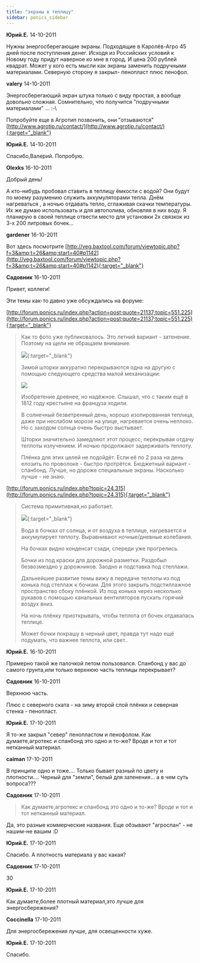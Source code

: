 ```yaml
---
title: "экраны в теплицу"
sidebar: ponics_sidebar
---
```


**Юрий.E.** 14-10-2011

Нужны энергосберегающие экраны. Подходящие в Каролёв-Агро 45 дней после поступления денег. Исходя из Российских условий к Новому году придут наверное ко мне в город. И цена 200 рублей квадрат. Может у кого есть мысли как экраны заменить подручными материалами. Северную сторону я закрыл- пенопласт плюс пенофол.


**valery** 14-10-2011

Энергосберегающий экран штука только с виду простая, а вообще довольно сложная. Сомнительно, что получится "подручными материалами" ... :-\

Попробуйте еще в Агротип позвонить, они "отзываются" [http://www.agrotip.ru/contact/](http://www.agrotip.ru/contact/){:target="_blank"}


**Юрий.E.** 14-10-2011

Спасибо,Валерий. Попробую.


**Olexks** 16-10-2011

Добрый день!

А кто-нибудь пробовал ставить в теплицу ёмкости с водой? Они будут по моему разумению служить аккумуляторами тепла. Днём нагреваться , а ночью отдавать тепло, сглаживая скачки температуры. Их же думаю использовать и для автополива, обновляя в них воду. Я планирую в своей теплице отвести место для установки 2х связкок из 3-х 200 литровых бочек... 


**gardener** 16-10-2011

Вот здесь посмотрите [http://veg.baxtool.com/forum/viewtopic.php?f=3&amp;t=26&amp;start=40#p1142](http://veg.baxtool.com/forum/viewtopic.php?f=3&amp;t=26&amp;start=40#p1142){:target="_blank"}


**Садовник** 16-10-2011

Привет, коллеги!

Эти темы как-то давно уже обсуждались на форуме:

[http://forum.ponics.ru/index.php?action=post;quote=21137;topic=551.225](http://forum.ponics.ru/index.php?action=post;quote=21137;topic=551.225){:target="_blank"}

> Как то фото уже публиковалось. Это летний вариант - затенение. Поэтому на щели не обращаем внимание.
> 
> [![](http://s2.postimage.org/pdUiS-a030dee8.jpg)](http://s2.postimage.org/pdUiS-a030dee8.jpg){:target="_blank"}
> 
> Зимой шторки аккуратно перекрываются одна на другую с помощью следующего средства малой механизации:
> 
> ![](http://smartagro.ru/wp-content/uploads/2010/09/Изображение-380885-e1284317835626.jpg)
> 
> Изобретение древнее, но надёжное. Слышал, что с таким ещё в 1812 году крестьяне на француза ходили.
> 
> В солнечный безветренный день, хорошо изолированная теплица, даже при неслабом морозе на улице, нагревается очень неплохо. Но с заходом солнца очень быстро выстывает. 
> 
> Шторки значительно замедляют этот процесс, перекрывая отдачу теплоты излучением. И ночью продолжают задерживать теплоту.
> 
> Плёнка для этих целей не подойдёт. Если её по 2 раза на день елозить по проволоке - быстро протрётся. Бюджетный вариант - спанбонд. Лучше, но дороже специальные экраны. Насколько лучше - не знаю.

[http://forum.ponics.ru/index.php?topic=24.315](http://forum.ponics.ru/index.php?topic=24.315){:target="_blank"}

> Система примитивная,но работает.
> 
> [![](http://s3.postimage.org/JDSJr.jpg)](http://s3.postimage.org/JDSJr.jpg){:target="_blank"}
> 
> Вода в бочках от солнца, и от воздуха в теплице, нагревается и аккумулирует теплоту. Выравнивают ночные/дневные колебания. 
> 
> На бочках видно конденсат сзади, спереди уже прогрелись.
> 
> Бочки из под краски для дорожной разметки. Раздобыл безвозмездно у дорожников. Заодно и подставка под стеллажи.
> 
> Дальнейшее развитие темы вижу в передаче теплоты из под конька под стеллаж к бочкам. Для этого закрыть подстиллажное пространство сбоку плёнкой. Из под конька через несколько рукавов с помощью канальных вентиляторов пускать горячий воздух вниз.
> 
> На ночь плёнку приоткрывать, чтобы теплота от бочек отдавалась теплице.
> 
> Может бочки покрашу в черный цвет, правда тут надо ещё подумать, что важнее теплота, или свет..



**Юрий.E.** 16-10-2011

Примерно такой же палочкой летом пользовался. Спанбонд у вас до самого грунта,или только верхнюю часть теплицы перекрывает?


**Садовник** 16-10-2011

Верхнюю часть.

Плюс с северного ската - на зиму второй слой плёнки и северная стенка - пенопласт.


**Юрий.E.** 17-10-2011

Я то-же закрыл "север" пенопластом и пенофолом. Как думаете,агротекс и спанбонд это одно и то-же? Вроде и тот и тот нетканный материал.


**caiman** 17-10-2011

В принципе одно и тоже.... Только бывает разный по цвету и плотности.... Черный для "земли", белый для затенения... а в чем суть вопроса???


**Садовник** 17-10-2011

> Как думаете,агротекс и спанбонд это одно и то-же? Вроде и тот и тот нетканный материал.

Да, это разные коммерческие названия. Еще обзывают "агроспан" - не нашим-не вашим :D


**Юрий.E.** 17-10-2011

Спасибо. А плотность материала у вас какая?


**Садовник** 17-10-2011

30


**Юрий.E.** 17-10-2011

Как думаете,более плотный материал,это лучше для энергосбережения?


**Coccinella** 17-10-2011

Для энергосбережения лучше, для освещенности хуже.


**Юрий.E.** 17-10-2011

Спасибо.


